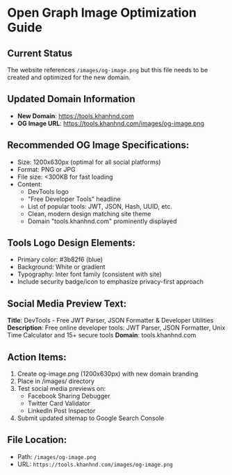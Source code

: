 # Open Graph Image Optimization Guide

## Current Status
The website references `/images/og-image.png` but this file needs to be created and optimized for the new domain.

## Updated Domain Information
- **New Domain**: https://tools.khanhnd.com
- **OG Image URL**: https://tools.khanhnd.com/images/og-image.png

## Recommended OG Image Specifications:
- Size: 1200x630px (optimal for all social platforms)
- Format: PNG or JPG
- File size: <300KB for fast loading
- Content: 
  - DevTools logo
  - "Free Developer Tools" headline
  - List of popular tools: JWT, JSON, Hash, UUID, etc.
  - Clean, modern design matching site theme
  - Domain "tools.khanhnd.com" prominently displayed

## Tools Logo Design Elements:
- Primary color: #3b82f6 (blue)
- Background: White or gradient
- Typography: Inter font family (consistent with site)
- Include security badge/icon to emphasize privacy-first approach

## Social Media Preview Text:
**Title**: DevTools - Free JWT Parser, JSON Formatter & Developer Utilities  
**Description**: Free online developer tools: JWT Parser, JSON Formatter, Unix Time Calculator and 15+ secure tools
**Domain**: tools.khanhnd.com

## Action Items:
1. Create og-image.png (1200x630px) with new domain branding
2. Place in /images/ directory  
3. Test social media previews on:
   - Facebook Sharing Debugger
   - Twitter Card Validator
   - LinkedIn Post Inspector
4. Submit updated sitemap to Google Search Console

## File Location:
- Path: `/images/og-image.png`
- URL: `https://tools.khanhnd.com/images/og-image.png`
